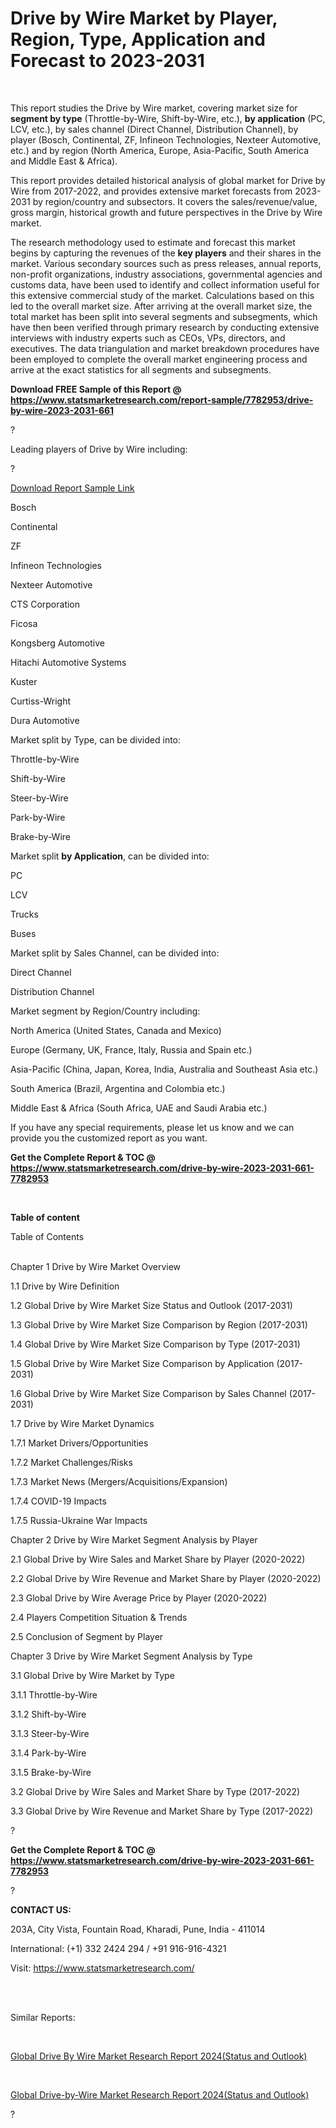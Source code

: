 <h1>Drive by Wire Market by Player, Region, Type, Application and Forecast to 2023-2031</h1><br/><p>This report studies the Drive by Wire market, covering market size for <strong>segment by type</strong> (Throttle-by-Wire, Shift-by-Wire, etc.), <strong>by application</strong> (PC, LCV, etc.), by sales channel (Direct Channel, Distribution Channel), by player (Bosch, Continental, ZF, Infineon Technologies, Nexteer Automotive, etc.) and by region (North America, Europe, Asia-Pacific, South America and Middle East & Africa).</p>
 
 
 
 <p>This report provides detailed historical analysis of global market for Drive by Wire from 2017-2022, and provides extensive market forecasts from 2023-2031 by region/country and subsectors. It covers the sales/revenue/value, gross margin, historical growth and future perspectives in the Drive by Wire market.</p>
 
 
 
 <p>The research methodology used to estimate and forecast this market begins by capturing the revenues of the <strong>key players</strong> and their shares in the market. Various secondary sources such as press releases, annual reports, non-profit organizations, industry associations, governmental agencies and customs data, have been used to identify and collect information useful for this extensive commercial study of the market. Calculations based on this led to the overall market size. After arriving at the overall market size, the total market has been split into several segments and subsegments, which have then been verified through primary research by conducting extensive interviews with industry experts such as CEOs, VPs, directors, and executives. The data triangulation and market breakdown procedures have been employed to complete the overall market engineering process and arrive at the exact statistics for all segments and subsegments.</p>
 
 
 
 <div><b>Download FREE Sample of this Report @ <a href="https://www.statsmarketresearch.com/download-free-sample/7782953/drive-by-wire-2023-2031-661">https://www.statsmarketresearch.com/report-sample/7782953/drive-by-wire-2023-2031-661</a></b></div>
 
 
 
 <p>? </p>
 
 
 
 <p>Leading players of Drive by Wire including:</p>
 
 
 
 <p>? </p>
 
 
 
 <p><a href="https://www.statsmarketresearch.com/download-free-sample/7782953/drive-by-wire-2023-2031-661">Download Report Sample Link</a></p>
 
 
 
 <p>Bosch</p>
 
 
 
 <p>Continental</p>
 
 
 
 <p>ZF</p>
 
 
 
 <p>Infineon Technologies</p>
 
 
 
 <p>Nexteer Automotive</p>
 
 
 
 <p>CTS Corporation</p>
 
 
 
 <p>Ficosa</p>
 
 
 
 <p>Kongsberg Automotive</p>
 
 
 
 <p>Hitachi Automotive Systems</p>
 
 
 
 <p>Kuster</p>
 
 
 
 <p>Curtiss-Wright</p>
 
 
 
 <p>Dura Automotive</p>
 
 
 
 <p>Market split by Type, can be divided into:</p>
 
 
 
 <p>Throttle-by-Wire</p>
 
 
 
 <p>Shift-by-Wire</p>
 
 
 
 <p>Steer-by-Wire</p>
 
 
 
 <p>Park-by-Wire</p>
 
 
 
 <p>Brake-by-Wire</p>
 
 
 
 <p>Market split <strong>by Application</strong>, can be divided into:</p>
 
 
 
 <p>PC</p>
 
 
 
 <p>LCV</p>
 
 
 
 <p>Trucks</p>
 
 
 
 <p>Buses</p>
 
 
 
 <p>Market split by Sales Channel, can be divided into:</p>
 
 
 
 <p>Direct Channel</p>
 
 
 
 <p>Distribution Channel</p>
 
 
 
 <p>Market segment by Region/Country including:</p>
 
 
 
 <p>North America (United States, Canada and Mexico)</p>
 
 
 
 <p>Europe (Germany, UK, France, Italy, Russia and Spain etc.)</p>
 
 
 
 <p>Asia-Pacific (China, Japan, Korea, India, Australia and Southeast Asia etc.)</p>
 
 
 
 <p>South America (Brazil, Argentina and Colombia etc.)</p>
 
 
 
 <p>Middle East & Africa (South Africa, UAE and Saudi Arabia etc.)</p>
 
 
 
 <p>If you have any special requirements, please let us know and we can provide you the customized report as you want.</p>
 
 
 
 <div><b>Get the Complete Report & TOC @ <a href="https://www.statsmarketresearch.com/drive-by-wire-2023-2031-661-7782953">https://www.statsmarketresearch.com/drive-by-wire-2023-2031-661-7782953</a></b></div>
 
 
 
 <p><br />
 
 <b>Table of content</b></p>
 
 
 
 <p>Table of Contents<br />
 
 <br />
 
 Chapter 1 Drive by Wire Market Overview<br />
 
 1.1 Drive by Wire Definition<br />
 
 1.2 Global Drive by Wire Market Size Status and Outlook (2017-2031)<br />
 
 1.3 Global Drive by Wire Market Size Comparison by Region (2017-2031)<br />
 
 1.4 Global Drive by Wire Market Size Comparison by Type (2017-2031)<br />
 
 1.5 Global Drive by Wire Market Size Comparison by Application (2017-2031)<br />
 
 1.6 Global Drive by Wire Market Size Comparison by Sales Channel (2017-2031)<br />
 
 1.7 Drive by Wire Market Dynamics<br />
 
 1.7.1 Market Drivers/Opportunities<br />
 
 1.7.2 Market Challenges/Risks<br />
 
 1.7.3 Market News (Mergers/Acquisitions/Expansion)<br />
 
 1.7.4 COVID-19 Impacts<br />
 
 1.7.5 Russia-Ukraine War Impacts<br />
 
 Chapter 2 Drive by Wire Market Segment Analysis by Player<br />
 
 2.1 Global Drive by Wire Sales and Market Share by Player (2020-2022)<br />
 
 2.2 Global Drive by Wire Revenue and Market Share by Player (2020-2022)<br />
 
 2.3 Global Drive by Wire Average Price by Player (2020-2022)<br />
 
 2.4 Players Competition Situation & Trends<br />
 
 2.5 Conclusion of Segment by Player<br />
 
 Chapter 3 Drive by Wire Market Segment Analysis by Type<br />
 
 3.1 Global Drive by Wire Market by Type<br />
 
 3.1.1 Throttle-by-Wire<br />
 
 3.1.2 Shift-by-Wire<br />
 
 3.1.3 Steer-by-Wire<br />
 
 3.1.4 Park-by-Wire<br />
 
 3.1.5 Brake-by-Wire<br />
 
 3.2 Global Drive by Wire Sales and Market Share by Type (2017-2022)<br />
 
 3.3 Global Drive by Wire Revenue and Market Share by Type (2017-2022)<br />
 
 ? </p>
 
 
 
 <div><b>Get the Complete Report & TOC @ <a href="https://www.statsmarketresearch.com/drive-by-wire-2023-2031-661-7782953">https://www.statsmarketresearch.com/drive-by-wire-2023-2031-661-7782953</a></b></div>
 
 
 
 <p>? </p>
 
 
 
 <p><b>CONTACT US:</b><br />
 
 203A, City Vista, Fountain Road, Kharadi, Pune, India - 411014<br />
 
 International: (+1) 332 2424 294 / +91 916-916-4321<br />
 
 Visit: <a href="https://www.statsmarketresearch.com/">https://www.statsmarketresearch.com/</a><br />
 
 <br />
 
 <br />
 
 Similar Reports:<br />
 
 <br />
 
 <a href="https://www.statsmarketresearch.com/global-drive-wire-2024-186-7996493">Global Drive By Wire Market Research Report 2024(Status and Outlook)</a><br />
 
 <br />
 
 <a href="https://www.statsmarketresearch.com/global-drivebywire-2024-31-7988452">Global Drive-by-Wire Market Research Report 2024(Status and Outlook)</a><br />
 
 ? </p>